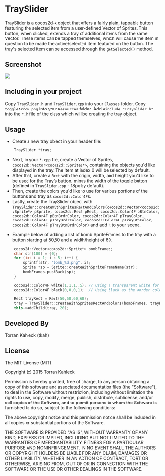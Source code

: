 TraySlider
=======
TraySlider is a cocos2d-x object that offers a fairly plain, tappable button featuring the selected item from a user-defined Vector of Sprites. This button, when clicked, extends a tray of additional items from the same Vector. These items can be tapped themselves, which will cause the item in question to be made the active/selected item featured on the button. The tray's selected item can be accessed through the `getSelected()` method.

Screenshot
----------
![](https://cloud.githubusercontent.com/assets/8550028/6420211/5c504db2-be81-11e4-9ac9-3e9ebdecbba6.gif)

Including in your project
-------------------------
Copy `TraySlider.h` and `TraySlider.cpp` into your `Classes` folder. Copy `toggleArrow.png` into your `Resources` folder. Add `#include "TraySlider.h"` into the `*.h` file of the class which will be creating the tray object.  

Usage
-----
- Create a new tray object in your header file:

```cpp
    TraySlider *tray;
```

- Next, in your `*.cpp` file, create a Vector of Sprites, `cocos2d::Vector<cocos2d::Sprites*>`, containing the objects you'd like displayed in the tray. The item at index 0 will be selected by default.
- After that, create a `Rect` with the origin, width, and height you'd like to be used for the Tray's button, minus the width of the toggle button (defined in `TraySlider.cpp` - 18px by default).
- Then, create the colors you'd like to use for various portions of the buttons and tray as `cocos2d::Color4F`s.
- Lastly, create the TraySlider object with `TraySlider::createWithSpritesRectAndColors(cocos2d::Vector<cocos2d::Sprite*> pSprite, cocos2d::Rect pRect, cocos2d::Color4F pBtnColor, cocos2d::Color4F pBtnBrdrColor, cocos2d::Color4F pTrayColor, cocos2d::Color4F pTrayBrdrColor, cocos2d::Color4F pTrayBtnColor, cocos2d::Color4F pTrayBtnBrdrColor)` and add it to your scene.

+ Example below of adding a list of bomb SpriteFrames to the tray with a button starting at 50,50 and a width/height of 60.

```cpp
    cocos2d::Vector<cocos2d::Sprite*> bombFrames;
    char str[100] = {0};
    for (int i = 1; i < 5; i++) {
        sprintf(str, "bomb_%d.png", i);
        Sprite *sp = Sprite::createWithSpriteFrameName(str);
        bombFrames.pushBack(sp);
    }

    cocos2d::Color4F white(1,1,1,.5); // Using a transparent white for the backgrounds of the tray, tray button, and toggle button
    cocos2d::Color4F black(0,0,0,1);  // Using black as the border color for the tray button and toggle button.

    Rect trayRect = Rect(50,50,60,60);
    tray = TraySlider::createWithSpritesRectAndColors(bombFrames, trayRect, white, black, white, white, white, black);
    this->addChild(tray, 20);
```

Developed By
-------
Torran Kahleck (tkah)

License
-------
The MIT License (MIT)

Copyright (c) 2015 Torran Kahleck

Permission is hereby granted, free of charge, to any person obtaining a copy
of this software and associated documentation files (the "Software"), to deal
in the Software without restriction, including without limitation the rights
to use, copy, modify, merge, publish, distribute, sublicense, and/or sell
copies of the Software, and to permit persons to whom the Software is
furnished to do so, subject to the following conditions:

The above copyright notice and this permission notice shall be included in
all copies or substantial portions of the Software.

THE SOFTWARE IS PROVIDED "AS IS", WITHOUT WARRANTY OF ANY KIND, EXPRESS OR
IMPLIED, INCLUDING BUT NOT LIMITED TO THE WARRANTIES OF MERCHANTABILITY,
FITNESS FOR A PARTICULAR PURPOSE AND NONINFRINGEMENT. IN NO EVENT SHALL THE
AUTHORS OR COPYRIGHT HOLDERS BE LIABLE FOR ANY CLAIM, DAMAGES OR OTHER
LIABILITY, WHETHER IN AN ACTION OF CONTRACT, TORT OR OTHERWISE, ARISING FROM,
OUT OF OR IN CONNECTION WITH THE SOFTWARE OR THE USE OR OTHER DEALINGS IN
THE SOFTWARE.
